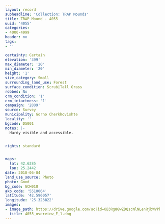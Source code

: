 ```yaml
---
layout: record
subheadline: 'Collection: TRAP Mounds'
title: TRAP Mound - 4055
uuid: '4055'
categories:
- 4000-4999
header: no
tags:
- ''

certainty: Certain
elevation: '399'
max_diameter: '20'
min_diameter: '20'
height: '1'
size_category: Small
surrounding_land_use: Forest
surface_condition: Scrub|Tall Grass
robbed: No
crm_condition: '1'
crm_intactness: '1'
campaign: '2009'
source: Survey
municipality: Gorno Cherkhovishte
locality: ''
bgcode: DS001
notes: |-
  Hardy visible and accessible.


rights: standard


maps:
  lat: 42.6285
  lon: 25.2442
date: 2018-06-04
land_use_source: Photo
photo: Good
bg_code: GCH010
akb_code: '5510064'
latitude: '42.596057'
longitude: '25.323822'
images:
- image_path: https://drive.google.com/uc?id=0B3Rg88wZDQscNlNLenRjbWVPb00
  title: 4055_overview_E_1.dng
---
```

